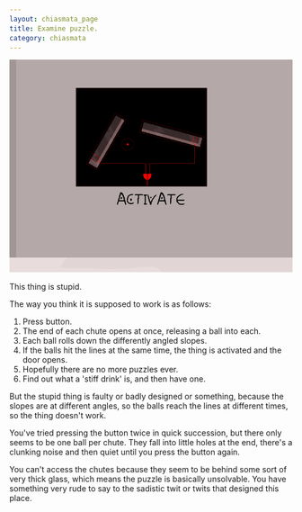 ```yaml
---
layout: chiasmata_page
title: Examine puzzle.
category: chiasmata
---
```


![58](/chiasmata/images/narrative/057.png)

This thing is stupid.

The way you think it is supposed to work is as follows:

1. Press button.
2. The end of each chute opens at once, releasing a ball into each.
3. Each ball rolls down the differently angled slopes.
4. If the balls hit the lines at the same time, the thing is activated and the door opens.
5. Hopefully there are no more puzzles ever.
6. Find out what a 'stiff drink' is, and then have one.

But the stupid thing is faulty or badly designed or something, because the slopes are at different angles, so the balls reach the lines at different times, so the thing doesn't work.

You've tried pressing the button twice in quick succession, but there only seems to be one ball per chute. They fall into little holes at the end, there's a clunking noise and then quiet until you press the button again.

You can't access the chutes because they seem to be behind some sort of very thick glass, which means the puzzle is basically unsolvable. You have something very rude to say to the sadistic twit or twits that designed this place.